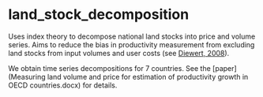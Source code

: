 # land_stock_decomposition

Uses index theory to decompose national land stocks into price and volume series.
Aims to reduce the bias in productivity measurement from excluding land stocks from input volumes and user costs (see [Diewert, 2008](google.ca)).

We obtain time series decompositions for 7 countries.
See the [paper](Measuring land volume and price for estimation of productivity growth in OECD countries.docx) for details.  
